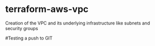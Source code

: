 # terraform-aws-vpc
Creation of the VPC and its underlying infrastructure like subnets and security groups

#Testing a push to GIT
